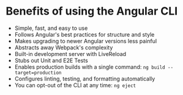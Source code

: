 # Benefits of using the Angular CLI

* Simple, fast, and easy to use
* Follows Angular's best practices for structure and style
* Makes upgrading to newer Angular versions less painful
* Abstracts away Webpack's complexity
* Built-in development server with LiveReload
* Stubs out Unit and E2E Tests
* Enables production builds with a single command: `ng build --target=production`
* Configures linting, testing, and formatting automatically
* You can opt-out of the CLI at any time: `ng eject`

